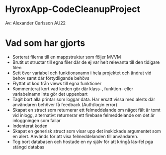 # HyroxApp-CodeCleanupProject

Av: Alexander Carlsson AU22

# Vad som har gjorts
- Sorterat filerna till en mappstruktur som följer MVVM
- Brutit ut structar till egna filer där de ej var helt relevanta till den tidigare filen
- Sett över variabel och funktionsnamn i hela projektet och ändrat vid behov samt där förtydligande behövs
- Flyttat ut kod från views till egna funktioner
- Kommenterat kort vad koden gör där klass-, funktion- eller variabelnamn inte gör det uppenbart
- Tagit bort alla printar som loggar data. Har ersatt vissa med alerts där användaren behöver få feedback (Auth/login error)
- Skapat en struct som returnerar ett felmeddelande om något fält är tomt vid inlogg, alternativt returnerar ett firebase felmeddelande om det är inloggningen som failar
- Indenterat koden
- Skapat en generisk struct som visar upp det inskickade argumentet som en alert. Används för att visa felmeddelanden till användaren.
- Tog bort databasen och hostade en ny själv för att kringå läs-fel pga stängd databas
 
